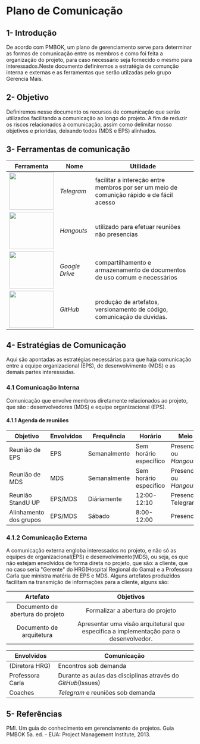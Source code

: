 # Plano de Comunicação
## 1- Introdução
De acordo com PMBOK, um plano de gerenciamento serve para determinar as formas de comunicação entre os membros e como foi feita a organização do projeto, para caso necessário seja fornecido o mesmo para interessados.Neste documento definiremos a estratégia de comunção interna e externas e as ferramentas que serão utilzadas pelo grupo Gerencia Mais.


## 2- Objetivo
Definiremos nesse documento os recursos de comunicação que serão utilizados facilitando a comunicação ao longo do projeto. A fim de reduzir os riscos relacionados à comunicação, assim como delimitar nosso objetivos e prioridas, deixando todos (MDS e EPS) alinhados.

## 3- Ferramentas de comunicação
| Ferramenta | Nome | Utilidade |
| --- | --- | --- |
| <img src="https://raw.githubusercontent.com/wiki/fga-gpp-mds/2017.2-Grupo3/Imagens/Telegram.png" height="100" width="120">  | _Telegram_ | facilitar a intereção entre membros por ser um meio de comunição rápido e de fácil acesso |
| <img src="https://raw.githubusercontent.com/wiki/fga-gpp-mds/2017.2-Grupo3/Imagens/Hangouts.png" height="100" width="120">  | _Hangouts_ | utilizado para efetuar reuniões não presencias |
| <img src="https://raw.githubusercontent.com/wiki/fga-gpp-mds/2017.2-Grupo3/Imagens/drive.png" height="100" width="120">  | _Google Drive_ | compartilhamento e armazenamento de documentos de uso comum e necessários |
| <img src="https://raw.githubusercontent.com/wiki/fga-gpp-mds/2017.2-Grupo3/Imagens/github.png" height="100" width="120">  | _GitHub_ |produção de artefatos, versionamento de código, comunicação de duvidas. |

## 4- Estratégias de Comunicação
Aqui são apontadas as estratégias necessárias para que haja comunicação entre a equipe organizacional (EPS), de desenvolvimento (MDS) e as demais partes interessadas.
### 4.1 Comunicação Interna
Comunicação que envolve membros diretamente relacionados ao projeto, que são : desenvolvedores (MDS) e equipe organizacional (EPS).
#### 4.1.1 Agenda de reuniões
| Objetivo | Envolvidos | Frequência | Horário | Meio |
| --- | --- | --- | --- | --- |
| Reunião de EPS | EPS | Semanalmente | Sem horário específico | Presencial ou _Hangouts_ |
| Reunião de MDS | MDS | Semanalmente | Sem horário específico | Presencial ou _Hangouts_ |
| Reunião StandU UP | EPS/MDS | Diáriamente | 12:00-12:10 | Presencial Telegram |
| Alinhamento dos grupos | EPS/MDS | Sábado | 8:00-12:00 | Presencial |

### 4.1.2 Comunicação Externa
A comunicação externa engloba interessados no projeto, e não só as equipes de organizacional(EPS) e desenvolvimento(MDS), ou seja, os que não estejam envolvidos de forma direta no projeto, que são: a cliente, que no caso seria "Gerente" do HRG(Hospital Regional do Gama) e a Professora Carla que ministra matéria de EPS e MDS. Alguns artefatos produzidos facilitam na transmição de informações para a cliente, alguns são:

| Artefato | Objetivos |
|:--------:|:---------:|
|Documento de abertura do projeto | Formalizar a abertura do projeto|
|Documento de arquitetura |Apresentar uma visão arquitetural que especifica a implementação para o desenvolvedor. |

| Envolvidos | Comunicação |
| --- | --- |
| (Diretora HRG)| Encontros sob demanda |
| Professora Carla | Durante as aulas das disciplinas através do _GitHub_(Issues) |
| Coaches | _Telegram_ e reuniões sob demanda |


## 5- Referências
PMI. Um guia do conhecimento em gerenciamento de projetos. Guia PMBOK 5a. ed. - EUA: Project Management Institute, 2013.
